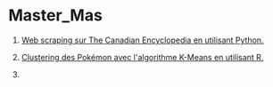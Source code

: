 # Master_Mas

1) [Web scraping sur The Canadian Encyclopedia en utilisant Python.](https://github.com/nmh4598/Master_Mas/tree/main/Python-Master/S2/Text_Mining)

2) [Clustering des Pokémon avec l'algorithme K-Means en utilisant R.](https://github.com/nmh4598/Master_Mas/tree/main/R-Master/S2/Classification)

3) 
